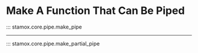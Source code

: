 # Make A Function That Can Be Piped

::: stamox.core.pipe.make_pipe

___

::: stamox.core.pipe.make_partial_pipe